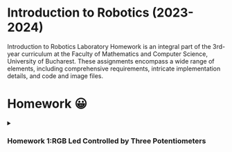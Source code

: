 # Introduction to Robotics (2023-2024)
Introduction to Robotics Laboratory Homework is an integral part of the 3rd-year curriculum at the Faculty of Mathematics and Computer Science, University of Bucharest. These assignments encompass a wide range of elements, including comprehensive requirements, intricate implementation details, and code and image files.
# Homework 😀
<details>
  <summary><h3>Homework 1:RGB Led Controlled by Three Potentiometers</h3></summary>
  <p>Task requirements:Control each channel (red, green, and blue) of an RGB led using three separate potentiometers.This control is achieved using digital electronics, where the Arduino reads the potentiometer values and then sends mapped values to control each of the pins linked to the LED.  </p>
</details>  

